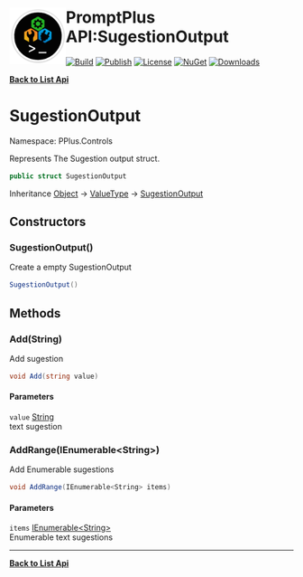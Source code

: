 # <img align="left" width="100" height="100" src="../images/icon.png">PromptPlus API:SugestionOutput 

[![Build](https://github.com/FRACerqueira/PromptPlus/workflows/Build/badge.svg)](https://github.com/FRACerqueira/PromptPlus/actions/workflows/build.yml)
[![Publish](https://github.com/FRACerqueira/PromptPlus/actions/workflows/publish.yml/badge.svg)](https://github.com/FRACerqueira/PromptPlus/actions/workflows/publish.yml)
[![License](https://img.shields.io/github/license/FRACerqueira/PromptPlus)](https://github.com/FRACerqueira/PromptPlus/blob/master/LICENSE)
[![NuGet](https://img.shields.io/nuget/v/PromptPlus)](https://www.nuget.org/packages/PromptPlus/)
[![Downloads](https://img.shields.io/nuget/dt/PromptPlus)](https://www.nuget.org/packages/PromptPlus/)

[**Back to List Api**](./apis.md)

# SugestionOutput

Namespace: PPlus.Controls

Represents The Sugestion output struct.

```csharp
public struct SugestionOutput
```

Inheritance [Object](https://docs.microsoft.com/en-us/dotnet/api/system.object) → [ValueType](https://docs.microsoft.com/en-us/dotnet/api/system.valuetype) → [SugestionOutput](./pplus.controls.sugestionoutput.md)

## Constructors

### <a id="constructors-.ctor"/>**SugestionOutput()**

Create a empty SugestionOutput

```csharp
SugestionOutput()
```

## Methods

### <a id="methods-add"/>**Add(String)**

Add sugestion

```csharp
void Add(string value)
```

#### Parameters

`value` [String](https://docs.microsoft.com/en-us/dotnet/api/system.string)<br>
text sugestion

### <a id="methods-addrange"/>**AddRange(IEnumerable&lt;String&gt;)**

Add Enumerable sugestions

```csharp
void AddRange(IEnumerable<String> items)
```

#### Parameters

`items` [IEnumerable&lt;String&gt;](https://docs.microsoft.com/en-us/dotnet/api/system.collections.generic.ienumerable-1)<br>
Enumerable text sugestions


- - -
[**Back to List Api**](./apis.md)

